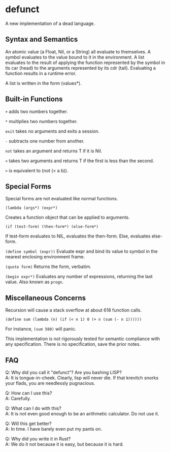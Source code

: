 # defunct
A new implementation of a dead language.

## Syntax and Semantics
An atomic value (a Float, Nil, or a String) all evaluate to themselves.
A symbol evaluates to the value bound to it in the environment.
A list evaluates to the result of applying the function represented by the symbol
in its car (head) to the arguments represented by its cdr (tail).
Evaluating a function results in a runtime error.

A list is written in the form (values*).

## Built-in Functions
`+` adds two numbers together.

`*` multiplies two numbers together.

`exit` takes no arguments and exits a session.

`-` subtracts one number from another.

`not` takes an argument and returns T if it is Nil.

`<` takes two arguments and returns T if the first is less than the second.

`>` is equivalent to (not (< a b)).

## Special Forms
Special forms are not evaluated like normal functions.

`(lambda (args*) (expr*)`

Creates a function object that can be applied to arguments.

`(if (test-form) (then-form*) (else-form*)`

If test-form evaluates to NIL, evaluates the then-form. Else, evaluates else-form.

`(define symbol (expr))`
Evaluate expr and bind its value to symbol in the nearest enclosing environment frame.

`(quote form)`
Returns the form, verbatim.

`(begin expr*)`
Evaluates any number of expressions, returning the last value. Also known as `progn`.

## Miscellaneous Concerns
Recursion will cause a stack overflow at about 618 function calls.

`(define sum (lambda (n) (if (< n 1) 0 (+ n (sum (- n 1))))))`

For instance, `(sum 500)` will panic.

This implementation is not rigorously tested for semantic compliance with any specification. There is no specification, save the prior notes.

## FAQ
Q: Why did you call it "defunct"? Are you bashing LISP?  
A: It is tongue-in-cheek. Clearly, lisp will never die. If that krevitch snorks your flads, you are needlessly pugnacious.

Q: How can I use this?  
A: Carefully.

Q: What can I do with this?  
A: It is not even good enough to be an arithmetic calculator. Do not use it.

Q: Will this get better?  
A: In time. I have barely even put my pants on.

Q: Why did you write it in Rust?  
A: We do it not because it is easy, but because it is hard.
